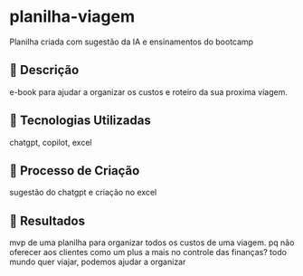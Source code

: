 # planilha-viagem
Planilha criada com sugestão da IA e ensinamentos do bootcamp

## 📒 Descrição
e-book para ajudar a organizar os custos e roteiro da sua proxima viagem.

## 🤖 Tecnologias Utilizadas
chatgpt, copilot, excel

## 🧐 Processo de Criação
sugestão do chatgpt e criação no excel

## 🚀 Resultados
mvp de uma planilha para organizar todos os custos de uma viagem. pq não oferecer aos clientes como um plus a mais no controle das finanças? todo mundo quer viajar, podemos ajudar a organizar
